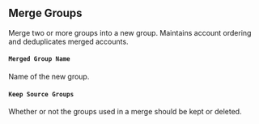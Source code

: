 ## Merge Groups

Merge two or more groups into a new group. Maintains account ordering and deduplicates merged accounts.

#### ```Merged Group Name```

Name of the new group.

#### ```Keep Source Groups```

Whether or not the groups used in a merge should be kept or deleted.
